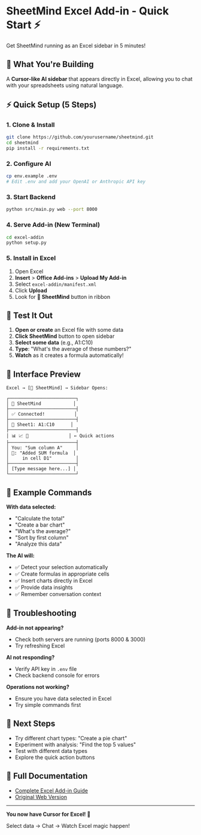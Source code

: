 # SheetMind Excel Add-in - Quick Start ⚡

Get SheetMind running as an Excel sidebar in 5 minutes!

## 🎯 What You're Building

A **Cursor-like AI sidebar** that appears directly in Excel, allowing you to chat with your spreadsheets using natural language.

## ⚡ Quick Setup (5 Steps)

### 1. Clone & Install
```bash
git clone https://github.com/yourusername/sheetmind.git
cd sheetmind
pip install -r requirements.txt
```

### 2. Configure AI
```bash
cp env.example .env
# Edit .env and add your OpenAI or Anthropic API key
```

### 3. Start Backend
```bash
python src/main.py web --port 8000
```

### 4. Serve Add-in (New Terminal)
```bash
cd excel-addin
python setup.py
```

### 5. Install in Excel
1. Open Excel
2. **Insert** > **Office Add-ins** > **Upload My Add-in**
3. Select `excel-addin/manifest.xml`
4. Click **Upload**
5. Look for **🧠 SheetMind** button in ribbon

## 🎉 Test It Out

1. **Open or create** an Excel file with some data
2. **Click SheetMind** button to open sidebar  
3. **Select some data** (e.g., A1:C10)
4. **Type**: "What's the average of these numbers?"
5. **Watch** as it creates a formula automatically!

## 🎨 Interface Preview

```
Excel → [🧠 SheetMind] → Sidebar Opens:

┌─────────────────────────┐
│ 🧠 SheetMind            │
├─────────────────────────┤
│ ✅ Connected!           │
├─────────────────────────┤
│ 📍 Sheet1: A1:C10      │
├─────────────────────────┤
│ 📊 📈 🧮               │ ← Quick actions
├─────────────────────────┤
│ You: "Sum column A"     │
│ 🧠: "Added SUM formula  │
│     in cell D1"         │
├─────────────────────────┤
│ [Type message here...] │
└─────────────────────────┘
```

## 🚀 Example Commands

**With data selected:**
- "Calculate the total"
- "Create a bar chart"  
- "What's the average?"
- "Sort by first column"
- "Analyze this data"

**The AI will:**
- ✅ Detect your selection automatically
- ✅ Create formulas in appropriate cells  
- ✅ Insert charts directly in Excel
- ✅ Provide data insights
- ✅ Remember conversation context

## 🐛 Troubleshooting

**Add-in not appearing?**
- Check both servers are running (ports 8000 & 3000)
- Try refreshing Excel

**AI not responding?**
- Verify API key in `.env` file
- Check backend console for errors

**Operations not working?**
- Ensure you have data selected in Excel
- Try simple commands first

## 🎯 Next Steps

- Try different chart types: "Create a pie chart"
- Experiment with analysis: "Find the top 5 values"
- Test with different data types
- Explore the quick action buttons

## 🔗 Full Documentation

- [Complete Excel Add-in Guide](EXCEL_ADDIN_README.md)
- [Original Web Version](QUICKSTART.md)

---

**You now have Cursor for Excel! 🎉**

Select data → Chat → Watch Excel magic happen! 